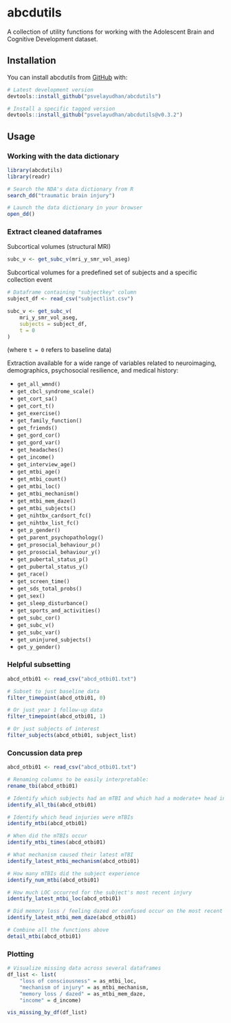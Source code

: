 
<!-- README.md is generated from README.Rmd. Please edit that file -->

# abcdutils

<!-- badges: start -->
<!-- badges: end -->

A collection of utility functions for working with the Adolescent Brain
and Cognitive Development dataset.

## Installation

You can install abcdutils from [GitHub](https://github.com/) with:

``` r
# Latest development version
devtools::install_github("psvelayudhan/abcdutils")

# Install a specific tagged version
devtools::install_github("psvelayudhan/abcdutils@v0.3.2")
```

## Usage

### Working with the data dictionary

``` r
library(abcdutils)
library(readr)

# Search the NDA's data dictionary from R
search_dd("traumatic brain injury")

# Launch the data dictionary in your browser
open_dd()
```

### Extract cleaned dataframes

Subcortical volumes (structural MRI)

``` r
subc_v <- get_subc_v(mri_y_smr_vol_aseg)
```

Subcortical volumes for a predefined set of subjects and a specific
collection event

``` r
# Dataframe containing "subjectkey" column
subject_df <- read_csv("subjectlist.csv")

subc_v <- get_subc_v(
    mri_y_smr_vol_aseg,
    subjects = subject_df,
    t = 0
)
```

(where `t = 0` refers to baseline data)

Extraction available for a wide range of variables related to
neuroimaging, demographics, psychosocial resilience, and medical
history:

- `get_all_wmnd()`
- `get_cbcl_syndrome_scale()`
- `get_cort_sa()`
- `get_cort_t()`
- `get_exercise()`
- `get_family_function()`
- `get_friends()`
- `get_gord_cor()`
- `get_gord_var()`
- `get_headaches()`
- `get_income()`
- `get_interview_age()`
- `get_mtbi_age()`
- `get_mtbi_count()`
- `get_mtbi_loc()`
- `get_mtbi_mechanism()`
- `get_mtbi_mem_daze()`
- `get_mtbi_subjects()`
- `get_nihtbx_cardsort_fc()`
- `get_nihtbx_list_fc()`
- `get_p_gender()`
- `get_parent_psychopathology()`
- `get_prosocial_behaviour_p()`
- `get_prosocial_behaviour_y()`
- `get_pubertal_status_p()`
- `get_pubertal_status_y()`
- `get_race()`
- `get_screen_time()`
- `get_sds_total_probs()`
- `get_sex()`
- `get_sleep_disturbance()`
- `get_sports_and_activities()`
- `get_subc_cor()`
- `get_subc_v()`
- `get_subc_var()`
- `get_uninjured_subjects()`
- `get_y_gender()`

### Helpful subsetting

``` r
abcd_otbi01 <- read_csv("abcd_otbi01.txt")

# Subset to just baseline data
filter_timepoint(abcd_otbi01, 0)

# Or just year 1 follow-up data
filter_timepoint(abcd_otbi01, 1)

# Or just subjects of interest
filter_subjects(abcd_otbi01, subject_list)
```

### Concussion data prep

``` r
abcd_otbi01 <- read_csv("abcd_otbi01.txt")

# Renaming columns to be easily interpretable:
rename_tbi(abcd_otbi01)

# Identify which subjects had an mTBI and which had a moderate+ head injury:
identify_all_tbi(abcd_otbi01)

# Identify which head injuries were mTBIs
identify_mtbi(abcd_otbi01)

# When did the mTBIs occur
identify_mtbi_times(abcd_otbi01)

# What mechanism caused their latest mTBI
identify_latest_mtbi_mechanism(abcd_otbi01)

# How many mTBIs did the subject experience
identify_num_mtbi(abcd_otbi01)

# How much LOC occurred for the subject's most recent injury
identify_latest_mtbi_loc(abcd_otbi01)

# Did memory loss / feeling dazed or confused occur on the most recent injury
identify_latest_mtbi_mem_daze(abcd_otbi01)

# Combine all the functions above
detail_mtbi(abcd_otbi01)
```

### Plotting

``` r
# Visualize missing data across several dataframes
df_list <- list(
    "loss of consciousness" = as_mtbi_loc,
    "mechanism of injury" = as_mtbi_mechanism,
    "memory loss / dazed" = as_mtbi_mem_daze,
    "income" = d_income)

vis_missing_by_df(df_list)
```
